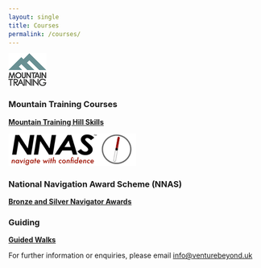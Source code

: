 ```yaml
---
layout: single
title: Courses
permalink: /courses/
---
```


<img src="/assets/images/mt-logo.png">

### Mountain Training Courses
**[Mountain Training Hill Skills](/venturebeyond/hillskills/)**

<img src="/assets/images/nnas-logo.png">

### National Navigation Award Scheme (NNAS)
**[Bronze and Silver Navigator Awards](/venturebeyond/nnas)**

### Guiding
**[Guided Walks](/venturebeyond/guidedwalks)**



For further information or enquiries, please email info@venturebeyond.uk
